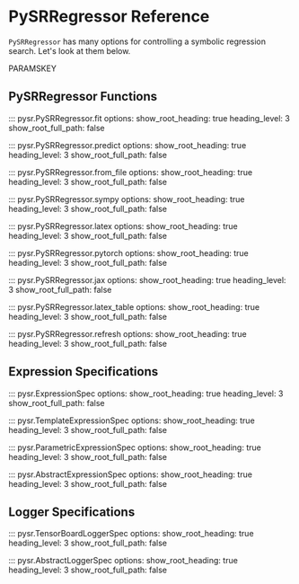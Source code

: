 # PySRRegressor Reference

`PySRRegressor` has many options for controlling a symbolic regression search.
Let's look at them below.

PARAMSKEY

## PySRRegressor Functions

::: pysr.PySRRegressor.fit
    options:
        show_root_heading: true
        heading_level: 3
        show_root_full_path: false

::: pysr.PySRRegressor.predict
    options:
        show_root_heading: true
        heading_level: 3
        show_root_full_path: false

::: pysr.PySRRegressor.from_file
    options:
        show_root_heading: true
        heading_level: 3
        show_root_full_path: false

::: pysr.PySRRegressor.sympy
    options:
        show_root_heading: true
        heading_level: 3
        show_root_full_path: false

::: pysr.PySRRegressor.latex
    options:
        show_root_heading: true
        heading_level: 3
        show_root_full_path: false

::: pysr.PySRRegressor.pytorch
    options:
        show_root_heading: true
        heading_level: 3
        show_root_full_path: false

::: pysr.PySRRegressor.jax
    options:
        show_root_heading: true
        heading_level: 3
        show_root_full_path: false

::: pysr.PySRRegressor.latex_table
    options:
        show_root_heading: true
        heading_level: 3
        show_root_full_path: false

::: pysr.PySRRegressor.refresh
    options:
        show_root_heading: true
        heading_level: 3
        show_root_full_path: false

## Expression Specifications

::: pysr.ExpressionSpec
    options:
        show_root_heading: true
        heading_level: 3
        show_root_full_path: false

::: pysr.TemplateExpressionSpec
    options:
        show_root_heading: true
        heading_level: 3
        show_root_full_path: false

::: pysr.ParametricExpressionSpec
    options:
        show_root_heading: true
        heading_level: 3
        show_root_full_path: false

::: pysr.AbstractExpressionSpec
    options:
        show_root_heading: true
        heading_level: 3
        show_root_full_path: false

## Logger Specifications

::: pysr.TensorBoardLoggerSpec
    options:
        show_root_heading: true
        heading_level: 3
        show_root_full_path: false

::: pysr.AbstractLoggerSpec
    options:
        show_root_heading: true
        heading_level: 3
        show_root_full_path: false
